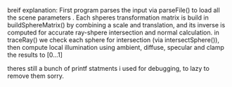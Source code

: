 breif explanation: 
First program parses the input via parseFile() to load all the scene parameters . Each shperes transformation matrix is build in buildSphereMatrix() by combining a scale and translation, and its inverse is computed for accurate ray-shpere intersection and normal calculation. in traceRay() we check each sphere for intersection (via intersectSphere()), then compute local illumination using ambient, diffuse, specular and clamp the results to [0...1] 

theres still a bunch of printf statments i used for debugging, to lazy to remove them sorry.
